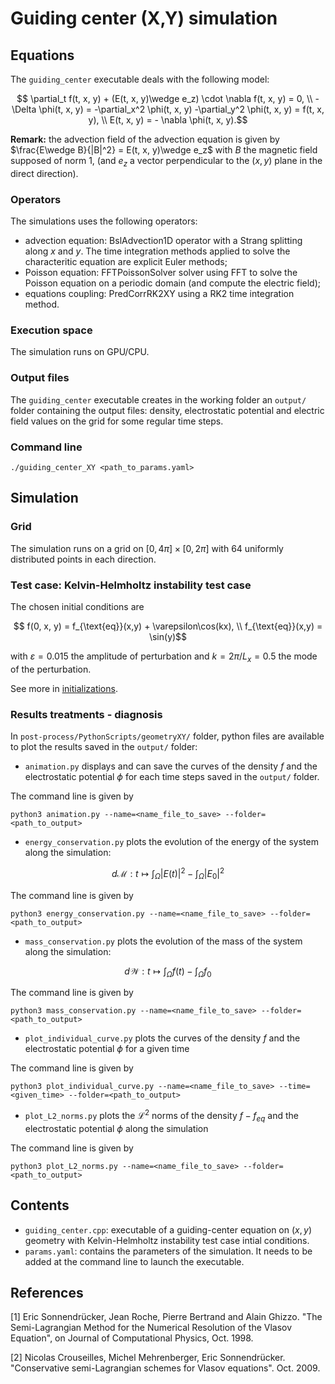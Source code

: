 # Guiding center (X,Y) simulation

## Equations
The `guiding_center` executable deals with the following model: 
```math
    \partial_t f(t, x, y) + (E(t, x, y)\wedge e_z) \cdot \nabla f(t, x, y) = 0, \\
    - \Delta \phi(t, x, y)  = -\partial_x^2 \phi(t, x, y) -\partial_y^2 \phi(t, x, y) = f(t, x, y), \\
    E(t, x, y) =  - \nabla \phi(t, x, y).
```

**Remark:** the advection field of the advection equation is given by $`\frac{E\wedge B}{|B|^2} = E(t, x, y)\wedge e_z`$ with $`B`$ the magnetic field supposed of norm 1, (and $`e_z`$ a vector perpendicular to the $`(x,y)`$ plane in the direct direction).

### Operators 
The simulations uses the following operators: 

* advection equation: BslAdvection1D operator with a Strang splitting along $`x`$ and $`y`$. 
The time integration methods applied to solve the characteritic equation are explicit Euler methods; 
* Poisson equation: FFTPoissonSolver solver using FFT to solve the Poisson equation on a periodic domain (and compute the electric field); 
* equations coupling: PredCorrRK2XY using a RK2 time integration method.


### Execution space
The simulation runs on GPU/CPU. 


### Output files
The `guiding_center` executable creates in the working folder an `output/` folder containing the output files: density, electrostatic potential and electric field values on the grid for some regular time steps. 

### Command line
```shell
./guiding_center_XY <path_to_params.yaml>
```


## Simulation

### Grid
The simulation runs on a grid on $`[0, 4\pi]\times[0, 2\pi]`$  with 64 uniformly distributed points in each direction. 


### Test case: Kelvin-Helmholtz instability test case
The chosen initial conditions are
```math
    f(0, x, y) = f_{\text{eq}}(x,y) + \varepsilon\cos(kx),  \\
    f_{\text{eq}}(x,y) = \sin(y)
```

with $`\varepsilon = 0.015`$ the amplitude of perturbation and $`k = 2\pi/ L_x = 0.5`$ the mode of the perturbation.

See more in [initializations](./../../../src/geometryXY/initialization/README.md). 


### Results treatments - diagnosis
In `post-process/PythonScripts/geometryXY/` folder, python files are available to plot the results saved in the `output/` folder: 

* `animation.py` displays and can save the curves of the density $`f`$ and the electrostatic potential $`\phi`$ for each time steps saved in the `output/` folder. 

The command line is given by 
```shell
python3 animation.py --name=<name_file_to_save> --folder=<path_to_output>
```

* `energy_conservation.py` plots the evolution of the energy of the system along the simulation: 
```math
d\mathcal{M}: t\mapsto \int_{\Omega} |E(t)|^2 - \int_{\Omega} |E_0|^2
```

The command line is given by 
```shell
python3 energy_conservation.py --name=<name_file_to_save> --folder=<path_to_output>
```

* `mass_conservation.py` plots the evolution of the mass of the system along the simulation: 
```math
d\mathcal{W}: t\mapsto \int_{\Omega} f(t) - \int_{\Omega} f_0
```

The command line is given by 
```shell
python3 mass_conservation.py --name=<name_file_to_save> --folder=<path_to_output>
```

* `plot_individual_curve.py` plots the curves of the density $`f`$ and the electrostatic potential $`\phi`$ for a given time

The command line is given by 
```shell
python3 plot_individual_curve.py --name=<name_file_to_save> --time=<given_time> --folder=<path_to_output>
```

* `plot_L2_norms.py` plots the $`\mathcal{L}^2`$ norms of the density $`f - f_{eq}`$ and the electrostatic potential $`\phi`$ along the simulation

The command line is given by 
```shell
python3 plot_L2_norms.py --name=<name_file_to_save> --folder=<path_to_output>
```

## Contents
* `guiding_center.cpp`: executable of a guiding-center equation on $`(x,y)`$ geometry with Kelvin-Helmholtz instability test case intial conditions. 
* `params.yaml`: contains the parameters of the simulation. It needs to be added at the command line to launch the executable. 

## References

[1]     Eric Sonnendrücker, Jean Roche, Pierre Bertrand and Alain Ghizzo. "The Semi-Lagrangian Method for the Numerical Resolution of the Vlasov Equation", on Journal of Computational Physics, Oct. 1998. 

[2]     Nicolas Crouseilles, Michel Mehrenberger, Eric Sonnendrücker. "Conservative semi-Lagrangian schemes for Vlasov equations". Oct. 2009. 
